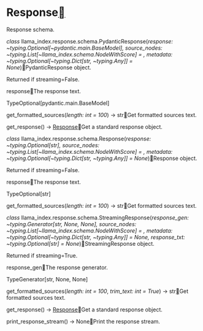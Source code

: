 Response[](#module-llama_index.response.schema "Permalink to this heading")
============================================================================

Response schema.

*class* llama\_index.response.schema.PydanticResponse(*response: ~typing.Optional[~pydantic.main.BaseModel], source\_nodes: ~typing.List[~llama\_index.schema.NodeWithScore] = <factory>, metadata: ~typing.Optional[~typing.Dict[str, ~typing.Any]] = None*)[](#llama_index.response.schema.PydanticResponse "Permalink to this definition")PydanticResponse object.

Returned if streaming=False.

response[](#llama_index.response.schema.PydanticResponse.response "Permalink to this definition")The response text.

TypeOptional[pydantic.main.BaseModel]

get\_formatted\_sources(*length: int = 100*) → str[](#llama_index.response.schema.PydanticResponse.get_formatted_sources "Permalink to this definition")Get formatted sources text.

get\_response() → [Response](#llama_index.response.schema.Response "llama_index.response.schema.Response")[](#llama_index.response.schema.PydanticResponse.get_response "Permalink to this definition")Get a standard response object.

*class* llama\_index.response.schema.Response(*response: ~typing.Optional[str], source\_nodes: ~typing.List[~llama\_index.schema.NodeWithScore] = <factory>, metadata: ~typing.Optional[~typing.Dict[str, ~typing.Any]] = None*)[](#llama_index.response.schema.Response "Permalink to this definition")Response object.

Returned if streaming=False.

response[](#llama_index.response.schema.Response.response "Permalink to this definition")The response text.

TypeOptional[str]

get\_formatted\_sources(*length: int = 100*) → str[](#llama_index.response.schema.Response.get_formatted_sources "Permalink to this definition")Get formatted sources text.

*class* llama\_index.response.schema.StreamingResponse(*response\_gen: ~typing.Generator[str, None, None], source\_nodes: ~typing.List[~llama\_index.schema.NodeWithScore] = <factory>, metadata: ~typing.Optional[~typing.Dict[str, ~typing.Any]] = None, response\_txt: ~typing.Optional[str] = None*)[](#llama_index.response.schema.StreamingResponse "Permalink to this definition")StreamingResponse object.

Returned if streaming=True.

response\_gen[](#llama_index.response.schema.StreamingResponse.response_gen "Permalink to this definition")The response generator.

TypeGenerator[str, None, None]

get\_formatted\_sources(*length: int = 100*, *trim\_text: int = True*) → str[](#llama_index.response.schema.StreamingResponse.get_formatted_sources "Permalink to this definition")Get formatted sources text.

get\_response() → [Response](#llama_index.response.schema.Response "llama_index.response.schema.Response")[](#llama_index.response.schema.StreamingResponse.get_response "Permalink to this definition")Get a standard response object.

print\_response\_stream() → None[](#llama_index.response.schema.StreamingResponse.print_response_stream "Permalink to this definition")Print the response stream.

